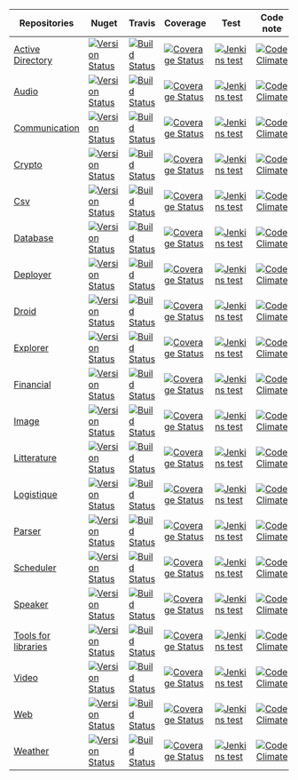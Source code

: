 Repositories     | Nuget    |  Travis    |  Coverage |  Test  |  Code note 
-------- |  --------  |  -------- |  --------  |  -------- |  -------- 
[Active Directory](https://github.com/ThibaultMontaufray/Manager-ActiveDirectory)| [![Version Status](https://img.shields.io/nuget/v/Manager_ActiveDirectory.svg)](https://www.nuget.org/packages/Manager_ActiveDirectory/) |   [![Build Status](https://travis-ci.org/ThibaultMontaufray/Manager-ActiveDirectory.svg?branch=master)](https://travis-ci.org/ThibaultMontaufray/Manager-ActiveDirectory) | [![Coverage Status](https://coveralls.io/repos/github/ThibaultMontaufray/Manager-ActiveDirectory/badge.svg?branch=master)](https://coveralls.io/github/ThibaultMontaufray/Manager-ActiveDirectory?branch=master) |  [![Jenkins test](https://img.shields.io/jenkins/t/http/servodroid.com:8080/CI-Manager-ActiveDirectory.svg)](http://servodroid.com:8080/job/CI-Manager-ActiveDirectory/) |[![Code Climate](https://codeclimate.com/github/ThibaultMontaufray/Manager-ActiveDirectory/badges/gpa.svg)](https://codeclimate.com/github/ThibaultMontaufray/Manager-ActiveDirectory) |
[Audio](https://github.com/ThibaultMontaufray/Manager-Audio)| [![Version Status](https://img.shields.io/nuget/v/Manager_Audio.svg)](https://www.nuget.org/packages/Manager_Audio/) |   [![Build Status](https://travis-ci.org/ThibaultMontaufray/Manager-Audio.svg?branch=master)](https://travis-ci.org/ThibaultMontaufray/Manager-Audio) | [![Coverage Status](https://coveralls.io/repos/github/ThibaultMontaufray/Manager-Audio/badge.svg?branch=master)](https://coveralls.io/github/ThibaultMontaufray/Manager-Audio?branch=master) | [![Jenkins test](https://img.shields.io/jenkins/t/http/servodroid.com:8080/CI-Manager-Audio.svg)](http://servodroid.com:8080/job/CI-Manager-Audio/) | [![Code Climate](https://codeclimate.com/github/ThibaultMontaufray/Manager-Audio/badges/gpa.svg)](https://codeclimate.com/github/ThibaultMontaufray/Manager-Audio) |
[Communication](https://github.com/ThibaultMontaufray/Manager-Communication)| [![Version Status](https://img.shields.io/nuget/v/Manager_Communication.svg)](https://www.nuget.org/packages/Manager_Communication/) |   [![Build Status](https://travis-ci.org/ThibaultMontaufray/Manager-Communication.svg?branch=master)](https://travis-ci.org/ThibaultMontaufray/Manager-Communication) | [![Coverage Status](https://coveralls.io/repos/github/ThibaultMontaufray/Manager-Communication/badge.svg?branch=master)](https://coveralls.io/github/ThibaultMontaufray/Manager-Communication?branch=master) | [![Jenkins test](https://img.shields.io/jenkins/t/http/servodroid.com:8080/CI-Manager-Communication.svg)](http://servodroid.com:8080/job/CI-Manager-Communication/) |[![Code Climate](https://codeclimate.com/github/ThibaultMontaufray/Manager-Communication/badges/gpa.svg)](https://codeclimate.com/github/ThibaultMontaufray/Manager-Communication) |
[Crypto](https://github.com/ThibaultMontaufray/Manager-Crypto)| [![Version Status](https://img.shields.io/nuget/v/Manager_cryptography.svg)](https://www.nuget.org/packages/Manager_cryptography/) |   [![Build Status](https://travis-ci.org/ThibaultMontaufray/Manager-Crypto.svg?branch=master)](https://travis-ci.org/ThibaultMontaufray/Manager-Crypto) | [![Coverage Status](https://coveralls.io/repos/github/ThibaultMontaufray/Manager-Crypto/badge.svg?branch=master)](https://coveralls.io/github/ThibaultMontaufray/Manager-Crypto?branch=master) | [![Jenkins test](https://img.shields.io/jenkins/t/http/servodroid.com:8080/CI-Manager-Crypto.svg)](http://servodroid.com:8080/job/CI-Manager-Crypto/) |[![Code Climate](https://codeclimate.com/github/ThibaultMontaufray/Manager-Crypto/badges/gpa.svg)](https://codeclimate.com/github/ThibaultMontaufray/Manager-Crypto) |
[Csv](https://github.com/ThibaultMontaufray/Manager-csv)| [![Version Status](https://img.shields.io/nuget/v/Manager_csv.svg)](https://www.nuget.org/packages/Manager_csv/) |   [![Build Status](https://travis-ci.org/ThibaultMontaufray/Manager_Csv.svg?branch=master)](https://travis-ci.org/ThibaultMontaufray/Manager_Csv) | [![Coverage Status](https://coveralls.io/repos/github/ThibaultMontaufray/Manager-csv/badge.svg?branch=master)](https://coveralls.io/github/ThibaultMontaufray/Manager-csv?branch=master) | [![Jenkins test](https://img.shields.io/jenkins/t/http/servodroid.com:8080/CI-Manager-csv.svg)](http://servodroid.com:8080/job/CI-Manager-csv/) |[![Code Climate](https://codeclimate.com/github/ThibaultMontaufray/Manager-Csv/badges/gpa.svg)](https://codeclimate.com/github/ThibaultMontaufray/Manager-Csv) |
[Database](https://github.com/ThibaultMontaufray/Manager-Database)| [![Version Status](https://img.shields.io/nuget/v/Manager_Database.svg)](https://www.nuget.org/packages/Manager_Database/) |   [![Build Status](https://travis-ci.org/ThibaultMontaufray/Manager-Database.svg?branch=master)](https://travis-ci.org/ThibaultMontaufray/Manager-Database) |  [![Coverage Status](https://coveralls.io/repos/github/ThibaultMontaufray/Manager-Database/badge.svg?branch=master)](https://coveralls.io/github/ThibaultMontaufray/Manager-Database?branch=master) | [![Jenkins test](https://img.shields.io/jenkins/t/http/servodroid.com:8080/CI-Manager-Database.svg)](http://servodroid.com:8080/job/CI-Manager-Database/) |[![Code Climate](https://codeclimate.com/github/ThibaultMontaufray/Manager-Database/badges/gpa.svg)](https://codeclimate.com/github/ThibaultMontaufray/Manager-Database) |
[Deployer](https://github.com/ThibaultMontaufray/Manager-Deployer)| [![Version Status](https://img.shields.io/nuget/v/Manager_Deployer.svg)](https://www.nuget.org/packages/Manager_Deployer/) |   [![Build Status](https://travis-ci.org/ThibaultMontaufray/Manager-Deployer.svg?branch=master)](https://travis-ci.org/ThibaultMontaufray/Manager-Deployer) | [![Coverage Status](https://coveralls.io/repos/github/ThibaultMontaufray/Manager-Deployer/badge.svg?branch=master)](https://coveralls.io/github/ThibaultMontaufray/Manager-Deployer?branch=master) | [![Jenkins test](https://img.shields.io/jenkins/t/http/servodroid.com:8080/CI-Manager-Deployer.svg)](http://servodroid.com:8080/job/CI-Manager-Deployer/) | [![Code Climate](https://codeclimate.com/github/ThibaultMontaufray/Manager-Deployer/badges/gpa.svg)](https://codeclimate.com/github/ThibaultMontaufray/Manager-Deployer) |
[Droid](https://github.com/ThibaultMontaufray/Manager-Droid)| [![Version Status](https://img.shields.io/nuget/v/Manager_Droid.svg)](https://www.nuget.org/packages/Manager_Droid/) |   [![Build Status](https://travis-ci.org/ThibaultMontaufray/Manager-Droid.svg?branch=master)](https://travis-ci.org/ThibaultMontaufray/Manager-Droid) | [![Coverage Status](https://coveralls.io/repos/github/ThibaultMontaufray/Manager-Droid/badge.svg?branch=master)](https://coveralls.io/github/ThibaultMontaufray/Manager-Droid?branch=master) | [![Jenkins test](https://img.shields.io/jenkins/t/http/servodroid.com:8080/CI-Manager-Droid.svg)](http://servodroid.com:8080/job/CI-Manager-Droid/) | [![Code Climate](https://codeclimate.com/github/ThibaultMontaufray/Manager-Droid/badges/gpa.svg)](https://codeclimate.com/github/ThibaultMontaufray/Manager-Droid) |
[Explorer](https://github.com/ThibaultMontaufray/Manager-Explorer)| [![Version Status](https://img.shields.io/nuget/v/Manager_Explorer.svg)](https://www.nuget.org/packages/Manager_Explorer/) |   [![Build Status](https://travis-ci.org/ThibaultMontaufray/Manager-Explorer.svg?branch=master)](https://travis-ci.org/ThibaultMontaufray/Manager-Explorer) | [![Coverage Status](https://coveralls.io/repos/github/ThibaultMontaufray/Manager-Explorer/badge.svg?branch=master)](https://coveralls.io/github/ThibaultMontaufray/Manager-Explorer?branch=master) | [![Jenkins test](https://img.shields.io/jenkins/t/http/servodroid.com:8080/CI-Manager-Explorer.svg)](http://servodroid.com:8080/job/CI-Manager-Explorer/) | [![Code Climate](https://codeclimate.com/github/ThibaultMontaufray/Manager-Explorer/badges/gpa.svg)](https://codeclimate.com/github/ThibaultMontaufray/Manager-Explorer) |
[Financial](https://github.com/ThibaultMontaufray/Manager-Financial)| [![Version Status](https://img.shields.io/nuget/v/Manager_Financial.svg)](https://www.nuget.org/packages/Manager_Financial/) |   [![Build Status](https://travis-ci.org/ThibaultMontaufray/Manager-Financial.svg?branch=master)](https://travis-ci.org/ThibaultMontaufray/Manager-Financial) | [![Coverage Status](https://coveralls.io/repos/github/ThibaultMontaufray/Manager-Financial/badge.svg?branch=master)](https://coveralls.io/github/ThibaultMontaufray/Manager-Financial?branch=master) | [![Jenkins test](https://img.shields.io/jenkins/t/http/servodroid.com:8080/CI-Manager-Financial.svg)](http://servodroid.com:8080/job/CI-Manager-Financial/) | [![Code Climate](https://codeclimate.com/github/ThibaultMontaufray/Manager-Financial/badges/gpa.svg)](https://codeclimate.com/github/ThibaultMontaufray/Manager-Financial) |
[Image](https://github.com/ThibaultMontaufray/Manager-Image)| [![Version Status](https://img.shields.io/nuget/v/Manager_Image.svg)](https://www.nuget.org/packages/Manager_Image/) |   [![Build Status](https://travis-ci.org/ThibaultMontaufray/Manager-Image.svg?branch=master)](https://travis-ci.org/ThibaultMontaufray/Manager-Image) | [![Coverage Status](https://coveralls.io/repos/github/ThibaultMontaufray/Manager-Image/badge.svg?branch=master)](https://coveralls.io/github/ThibaultMontaufray/Manager-Image?branch=master) | [![Jenkins test](https://img.shields.io/jenkins/t/http/servodroid.com:8080/CI-Manager-Image.svg)](http://servodroid.com:8080/job/CI-Manager-Image/) | [![Code Climate](https://codeclimate.com/github/ThibaultMontaufray/Manager-Image/badges/gpa.svg)](https://codeclimate.com/github/ThibaultMontaufray/Manager-Image) |
[Litterature](https://github.com/ThibaultMontaufray/Manager-Litterature) | [![Version Status](https://img.shields.io/nuget/v/Manager_Litterature.svg)](https://www.nuget.org/packages/Manager_Litterature/) |   [![Build Status](https://travis-ci.org/ThibaultMontaufray/Manager-Litterature.svg?branch=master)](https://travis-ci.org/ThibaultMontaufray/Manager-Litterature) | [![Coverage Status](https://coveralls.io/repos/github/ThibaultMontaufray/Manager-Litterature/badge.svg?branch=master)](https://coveralls.io/github/ThibaultMontaufray/Manager-Litterature?branch=master) |  [![Jenkins test](https://img.shields.io/jenkins/t/http/servodroid.com:8080/CI-Manager-Litterature.svg)](http://servodroid.com:8080/job/CI-Manager-Litterature/) | [![Code Climate](https://codeclimate.com/github/ThibaultMontaufray/Manager-Litterature/badges/gpa.svg)](https://codeclimate.com/github/ThibaultMontaufray/Manager-Litterature) |
[Logistique](https://github.com/ThibaultMontaufray/Manager-Logistique)| [![Version Status](https://img.shields.io/nuget/v/Manager_Logistique.svg)](https://www.nuget.org/packages/Manager_Logistique/) |   [![Build Status](https://travis-ci.org/ThibaultMontaufray/Manager-Logistique.svg?branch=master)](https://travis-ci.org/ThibaultMontaufray/Manager-Logistique) | [![Coverage Status](https://coveralls.io/repos/github/ThibaultMontaufray/Manager-Logistique/badge.svg?branch=master)](https://coveralls.io/github/ThibaultMontaufray/Manager-Logistique?branch=master) | [![Jenkins test](https://img.shields.io/jenkins/t/http/servodroid.com:8080/CI-Manager-Logistique.svg)](http://servodroid.com:8080/job/CI-Manager-Logistique/) | [![Code Climate](https://codeclimate.com/github/ThibaultMontaufray/Manager-Logistique/badges/gpa.svg)](https://codeclimate.com/github/ThibaultMontaufray/Manager-Logistique) |
[Parser](https://github.com/ThibaultMontaufray/Manager-Parser)| [![Version Status](https://img.shields.io/nuget/v/Manager_Parser.svg)](https://www.nuget.org/packages/Manager_Parser/) |   [![Build Status](https://travis-ci.org/ThibaultMontaufray/Manager-Parser.svg?branch=master)](https://travis-ci.org/ThibaultMontaufray/Manager-Parser) | [![Coverage Status](https://coveralls.io/repos/github/ThibaultMontaufray/Manager-Parser/badge.svg?branch=master)](https://coveralls.io/github/ThibaultMontaufray/Manager-Parser?branch=master) | [![Jenkins test](https://img.shields.io/jenkins/t/http/servodroid.com:8080/CI-Manager-Parser.svg)](http://servodroid.com:8080/job/CI-Manager-Parser/) | [![Code Climate](https://codeclimate.com/github/ThibaultMontaufray/Manager-Parser/badges/gpa.svg)](https://codeclimate.com/github/ThibaultMontaufray/Manager-Parser) |
[Scheduler](https://github.com/ThibaultMontaufray/Manager-Scheduler)| [![Version Status](https://img.shields.io/nuget/v/Manager_Scheduler.svg)](https://www.nuget.org/packages/Manager_Scheduler/) |   [![Build Status](https://travis-ci.org/ThibaultMontaufray/Manager-Scheduler.svg?branch=master)](https://travis-ci.org/ThibaultMontaufray/Manager-Scheduler) | [![Coverage Status](https://coveralls.io/repos/github/ThibaultMontaufray/Manager-Scheduler/badge.svg?branch=master)](https://coveralls.io/github/ThibaultMontaufray/Manager-Scheduler?branch=master) | [![Jenkins test](https://img.shields.io/jenkins/t/http/servodroid.com:8080/CI-Manager-Scheduler.svg)](http://servodroid.com:8080/job/CI-Manager-Scheduler/) | [![Code Climate](https://codeclimate.com/github/ThibaultMontaufray/Manager-Scheduler/badges/gpa.svg)](https://codeclimate.com/github/ThibaultMontaufray/Manager-Scheduler) |
[Speaker](https://github.com/ThibaultMontaufray/Manager-Speaker)| [![Version Status](https://img.shields.io/nuget/v/Manager_Speaker.svg)](https://www.nuget.org/packages/Manager_Speaker/) |   [![Build Status](https://travis-ci.org/ThibaultMontaufray/Manager_Speaker.svg?branch=master)](https://travis-ci.org/ThibaultMontaufray/Manager_Speaker) | [![Coverage Status](https://coveralls.io/repos/github/ThibaultMontaufray/Manager-Speaker/badge.svg?branch=master)](https://coveralls.io/github/ThibaultMontaufray/Manager-Speaker?branch=master) | [![Jenkins test](https://img.shields.io/jenkins/t/http/servodroid.com:8080/CI-Manager-Speaker.svg)](http://servodroid.com:8080/job/CI-Manager-Speaker/) | [![Code Climate](https://codeclimate.com/github/ThibaultMontaufray/Manager-Speaker/badges/gpa.svg)](https://codeclimate.com/github/ThibaultMontaufray/Manager-Speaker) |
[Tools for libraries](https://github.com/ThibaultMontaufray/Tools4Libraries)| [![Version Status](https://img.shields.io/nuget/v/Tools4Libraries.svg)](https://www.nuget.org/packages/Tools4Libraries/) |   [![Build Status](https://travis-ci.org/ThibaultMontaufray/Tools4Libraries.svg?branch=master)](https://travis-ci.org/ThibaultMontaufray/Tools4Libraries) | [![Coverage Status](https://coveralls.io/repos/github/ThibaultMontaufray/Tools4Libraries/badge.svg?branch=master)](https://coveralls.io/github/ThibaultMontaufray/Tools4Libraries?branch=master) | [![Jenkins test](https://img.shields.io/jenkins/t/http/servodroid.com:8080/CI-Tools4libraries.svg)](http://servodroid.com:8080/job/CI-Tools4Libraries/) |[![Code Climate](https://codeclimate.com/github/ThibaultMontaufray/Tools4Libraries/badges/gpa.svg)](https://codeclimate.com/github/ThibaultMontaufray/Tools4Libraries) |
[Video](https://github.com/ThibaultMontaufray/Manager-Video)| [![Version Status](https://img.shields.io/nuget/v/Manager_Video.svg)](https://www.nuget.org/packages/Manager_Video/) |   [![Build Status](https://travis-ci.org/ThibaultMontaufray/Manager-Video.svg?branch=master)](https://travis-ci.org/ThibaultMontaufray/Manager-Video) | [![Coverage Status](https://coveralls.io/repos/github/ThibaultMontaufray/Manager-Video/badge.svg?branch=master)](https://coveralls.io/github/ThibaultMontaufray/Manager-Video?branch=master) | [![Jenkins test](https://img.shields.io/jenkins/t/http/servodroid.com:8080/CI-Manager-Video.svg)](http://servodroid.com:8080/job/CI-Manager-Video/) | [![Code Climate](https://codeclimate.com/github/ThibaultMontaufray/Manager-Video/badges/gpa.svg)](https://codeclimate.com/github/ThibaultMontaufray/Manager-Video) |
[Web](https://github.com/ThibaultMontaufray/Manager-Web)| [![Version Status](https://img.shields.io/nuget/v/Manager_web.svg)](https://www.nuget.org/packages/Manager_web/) |   [![Build Status](https://travis-ci.org/ThibaultMontaufray/Manager-web.svg?branch=master)](https://travis-ci.org/ThibaultMontaufray/Manager-web) | [![Coverage Status](https://coveralls.io/repos/github/ThibaultMontaufray/Manager-web/badge.svg?branch=master)](https://coveralls.io/github/ThibaultMontaufray/Manager-web?branch=master) | [![Jenkins test](https://img.shields.io/jenkins/t/http/servodroid.com:8080/CI-Manager-Web.svg)](http://servodroid.com:8080/job/CI-Manager-Web/) | [![Code Climate](https://codeclimate.com/github/ThibaultMontaufray/Manager-web/badges/gpa.svg)](https://codeclimate.com/github/ThibaultMontaufray/Manager-web) |
[Weather](https://github.com/ThibaultMontaufray/Manager-Weather)| [![Version Status](https://img.shields.io/nuget/v/Manager_Weather.svg)](https://www.nuget.org/packages/Manager_Weather/) |   [![Build Status](https://travis-ci.org/ThibaultMontaufray/Manager-Weather.svg?branch=master)](https://travis-ci.org/ThibaultMontaufray/Manager-Weather) | [![Coverage Status](https://coveralls.io/repos/github/ThibaultMontaufray/Manager-Weather/badge.svg?branch=master)](https://coveralls.io/github/ThibaultMontaufray/Manager-Weather?branch=master) | [![Jenkins test](https://img.shields.io/jenkins/t/http/servodroid.com:8080/CI-Manager-Weather.svg)](http://servodroid.com:8080/job/CI-Manager-Weather/) | [![Code Climate](https://codeclimate.com/github/ThibaultMontaufray/Manager-Weather/badges/gpa.svg)](https://codeclimate.com/github/ThibaultMontaufray/Manager-Weather) |
